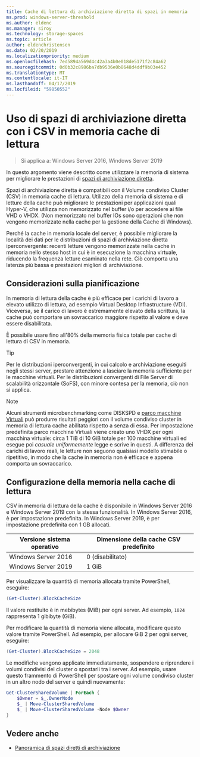 ```yaml
---
title: Cache di lettura di archiviazione diretta di spazi in memoria
ms.prod: windows-server-threshold
ms.author: eldenc
ms.manager: siroy
ms.technology: storage-spaces
ms.topic: article
author: eldenchristensen
ms.date: 02/20/2019
ms.localizationpriority: medium
ms.openlocfilehash: 7ed5894a569d4c42a3a4b0e018de5171f2c84a62
ms.sourcegitcommit: 0d0b32c8986ba7db9536e0b8648d4ddf9b03e452
ms.translationtype: MT
ms.contentlocale: it-IT
ms.lasthandoff: 04/17/2019
ms.locfileid: "59850552"
---
```

# <a name="using-storage-spaces-direct-with-the-csv-in-memory-read-cache"></a>Uso di spazi di archiviazione diretta con i CSV in memoria cache di lettura
> Si applica a: Windows Server 2016, Windows Server 2019

In questo argomento viene descritto come utilizzare la memoria di sistema per migliorare le prestazioni di [spazi di archiviazione diretta](storage-spaces-direct-overview.md).

Spazi di archiviazione diretta è compatibili con il Volume condiviso Cluster (CSV) in memoria cache di lettura. Utilizzo della memoria di sistema e di letture della cache può migliorare le prestazioni per applicazioni quali Hyper-V, che utilizza non memorizzato nel buffer i/o per accedere ai file VHD o VHDX. (Non memorizzato nel buffer IOs sono operazioni che non vengono memorizzate nella cache per la gestione della Cache di Windows).

Perché la cache in memoria locale del server, è possibile migliorare la località dei dati per le distribuzioni di spazi di archiviazione diretta iperconvergente: recenti letture vengono memorizzate nella cache in memoria nello stesso host in cui è in esecuzione la macchina virtuale, riducendo la frequenza letture esaminato nella rete. Ciò comporta una latenza più bassa e prestazioni migliori di archiviazione.

## <a name="planning-considerations"></a>Considerazioni sulla pianificazione

In memoria di lettura della cache è più efficace per i carichi di lavoro a elevato utilizzo di lettura, ad esempio Virtual Desktop Infrastructure (VDI). Viceversa, se il carico di lavoro è estremamente elevato della scrittura, la cache può comportare un sovraccarico maggiore rispetto al valore e deve essere disabilitata.

È possibile usare fino all'80% della memoria fisica totale per cache di lettura di CSV in memoria.

  > [!TIP]
  > Per le distribuzioni iperconvergenti, in cui calcolo e archiviazione eseguiti negli stessi server, prestare attenzione a lasciare la memoria sufficiente per le macchine virtuali. Per le distribuzioni convergenti di File Server di scalabilità orizzontale (SoFS), con minore contesa per la memoria, ciò non si applica.

  > [!NOTE]
  > Alcuni strumenti microbenchmarking come DISKSPD e [parco macchine Virtuali](https://github.com/Microsoft/diskspd/tree/master/Frameworks/VMFleet) può produrre risultati peggiori con il volume condiviso cluster in memoria di lettura cache abilitata rispetto a senza di essa. Per impostazione predefinita parco macchine Virtuali viene creato uno VHDX per ogni macchina virtuale: circa 1 TiB di 10 GiB totale per 100 macchine virtuali ed esegue poi *casuale uniformemente* legge e scrive in questi. A differenza dei carichi di lavoro reali, le letture non seguono qualsiasi modello stimabile o ripetitivo, in modo che la cache in memoria non è efficace e appena comporta un sovraccarico.

## <a name="configuring-the-in-memory-read-cache"></a>Configurazione della memoria nella cache di lettura

CSV in memoria di lettura della cache è disponibile in Windows Server 2016 e Windows Server 2019 con la stessa funzionalità. In Windows Server 2016, è per impostazione predefinita. In Windows Server 2019, è per impostazione predefinita con 1 GB allocati.

| Versione sistema operativo          | Dimensione della cache CSV predefinito |
|---------------------|------------------------|
| Windows Server 2016 | 0 (disabilitato)           |
| Windows Server 2019 | 1 GiB                   |

Per visualizzare la quantità di memoria allocata tramite PowerShell, eseguire:

```PowerShell
(Get-Cluster).BlockCacheSize
```

Il valore restituito è in mebibytes (MiB) per ogni server. Ad esempio, `1024` rappresenta 1 gibibyte (GiB).

Per modificare la quantità di memoria viene allocata, modificare questo valore tramite PowerShell. Ad esempio, per allocare GiB 2 per ogni server, eseguire:

```PowerShell
(Get-Cluster).BlockCacheSize = 2048
```

Le modifiche vengono applicate immediatamente, sospendere e riprendere i volumi condivisi del cluster o spostarli tra i server. Ad esempio, usare questo frammento di PowerShell per spostare ogni volume condiviso cluster in un altro nodo del server e quindi nuovamente:

```PowerShell
Get-ClusterSharedVolume | ForEach {
    $Owner = $_.OwnerNode
    $_ | Move-ClusterSharedVolume
    $_ | Move-ClusterSharedVolume -Node $Owner
}
```

## <a name="see-also"></a>Vedere anche

- [Panoramica di spazi diretti di archiviazione](storage-spaces-direct-overview.md)
